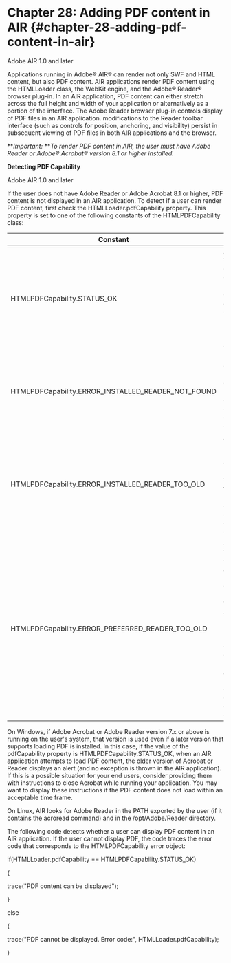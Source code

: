 # Chapter 28: Adding PDF content in AIR {#chapter-28-adding-pdf-content-in-air}

Adobe AIR 1.0 and later

Applications running in Adobe® AIR® can render not only SWF and HTML content, but also PDF content. AIR applications render PDF content using the HTMLLoader class, the WebKit engine, and the Adobe® Reader® browser plug-in. In an AIR application, PDF content can either stretch across the full height and width of your application or alternatively as a portion of the interface. The Adobe Reader browser plug-in controls display of PDF files in an AIR application. modifications to the Reader toolbar interface (such as controls for position, anchoring, and visibility) persist in subsequent viewing of PDF files in both AIR applications and the browser.

**_Important:_ **_To render PDF content in AIR, the user must have Adobe Reader or Adobe® Acrobat® version 8.1 or higher installed._

**Detecting PDF Capability**

Adobe AIR 1.0 and later

If the user does not have Adobe Reader or Adobe Acrobat 8.1 or higher, PDF content is not displayed in an AIR application. To detect if a user can render PDF content, first check the HTMLLoader.pdfCapability property. This property is set to one of the following constants of the HTMLPDFCapability class:

| **Constant** | **Description** |
| --- | --- |
| HTMLPDFCapability.STATUS_OK | A sufficient version (8.1 or greater) of Adobe Reader is detected and PDF content can be loaded into an HTMLLoader object. |
| HTMLPDFCapability.ERROR_INSTALLED_READER_NOT_FOUND | No version of Adobe Reader is detected. An HTMLLoader object cannot display PDF content. |
| HTMLPDFCapability.ERROR_INSTALLED_READER_TOO_OLD | Adobe Reader has been detected, but the version is too old. An HTMLLoader object cannot display PDF content. |
| HTMLPDFCapability.ERROR_PREFERRED_READER_TOO_OLD | A sufficient version (8.1 or later) of Adobe Reader is detected, but the version of Adobe Reader that is set up to handle PDF content is older than Reader 8.1\. An HTMLLoader object cannot display PDF content. |

On Windows, if Adobe Acrobat or Adobe Reader version 7.x or above is running on the user&#039;s system, that version is used even if a later version that supports loading PDF is installed. In this case, if the value of the pdfCapability property is HTMLPDFCapability.STATUS_OK, when an AIR application attempts to load PDF content, the older version of Acrobat or Reader displays an alert (and no exception is thrown in the AIR application). If this is a possible situation for your end users, consider providing them with instructions to close Acrobat while running your application. You may want to display these instructions if the PDF content does not load within an acceptable time frame.

On Linux, AIR looks for Adobe Reader in the PATH exported by the user (if it contains the acroread command) and in the /opt/Adobe/Reader directory.

The following code detects whether a user can display PDF content in an AIR application. If the user cannot display PDF, the code traces the error code that corresponds to the HTMLPDFCapability error object:

if(HTMLLoader.pdfCapability == HTMLPDFCapability.STATUS_OK)

{

trace(&quot;PDF content can be displayed&quot;);

}

else

{

trace(&quot;PDF cannot be displayed. Error code:&quot;, HTMLLoader.pdfCapability);

}